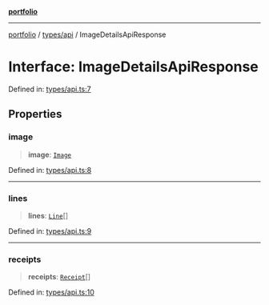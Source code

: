 [**portfolio**](../../../README.md)

***

[portfolio](../../../modules.md) / [types/api](../README.md) / ImageDetailsApiResponse

# Interface: ImageDetailsApiResponse

Defined in: [types/api.ts:7](https://github.com/tnorlund/Portfolio/blob/1ce9d793fe74ca9a6c4e46e63e7f387705839dcd/portfolio/types/api.ts#L7)

## Properties

### image

> **image**: [`Image`](Image.md)

Defined in: [types/api.ts:8](https://github.com/tnorlund/Portfolio/blob/1ce9d793fe74ca9a6c4e46e63e7f387705839dcd/portfolio/types/api.ts#L8)

***

### lines

> **lines**: [`Line`](Line.md)[]

Defined in: [types/api.ts:9](https://github.com/tnorlund/Portfolio/blob/1ce9d793fe74ca9a6c4e46e63e7f387705839dcd/portfolio/types/api.ts#L9)

***

### receipts

> **receipts**: [`Receipt`](Receipt.md)[]

Defined in: [types/api.ts:10](https://github.com/tnorlund/Portfolio/blob/1ce9d793fe74ca9a6c4e46e63e7f387705839dcd/portfolio/types/api.ts#L10)
